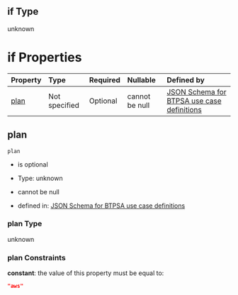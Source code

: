 ## if Type

unknown

# if Properties

| Property      | Type          | Required | Nullable       | Defined by                                                                                                                                                                                                                                |
| :------------ | :------------ | :------- | :------------- | :---------------------------------------------------------------------------------------------------------------------------------------------------------------------------------------------------------------------------------------- |
| [plan](#plan) | Not specified | Optional | cannot be null | [JSON Schema for BTPSA use case definitions](btpsa-usecase-properties-services-items-allof-3-then-allof-1-then-allof-0-if-properties-plan.md "undefined#/properties/services/items/allOf/3/then/allOf/1/then/allOf/0/if/properties/plan") |

## plan



`plan`

*   is optional

*   Type: unknown

*   cannot be null

*   defined in: [JSON Schema for BTPSA use case definitions](btpsa-usecase-properties-services-items-allof-3-then-allof-1-then-allof-0-if-properties-plan.md "undefined#/properties/services/items/allOf/3/then/allOf/1/then/allOf/0/if/properties/plan")

### plan Type

unknown

### plan Constraints

**constant**: the value of this property must be equal to:

```json
"aws"
```
